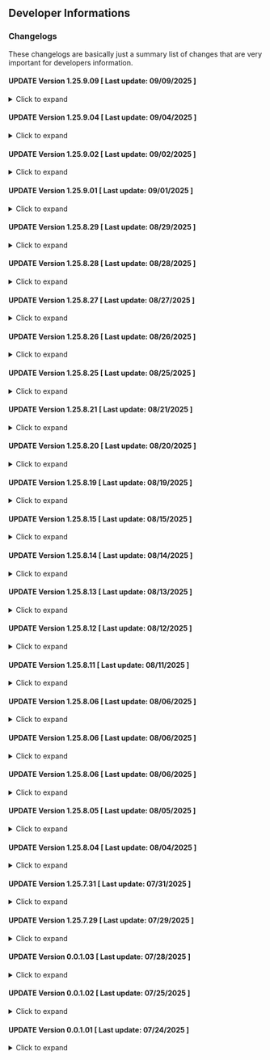 ## Developer Informations
### Changelogs
These changelogs are basically just a summary list of changes that are very important for developers information.

#### UPDATE Version 1.25.9.09 [ Last update: 09/09/2025 ]
<details>
<summary>Click to expand</summary>

**[ COMMONS ]**
- Added separated javascripts element by imported via .blade instead .js to make consistency and stable ones
- Fixed some form-validation's codes logic
- Fixed some codes form input-data not displayed properly
- Fixed some bugs
- Removed unused files

**[ DATABASE ]**
- Added `is_active` database-field on users' database

**[ UI/UX ]**
- Added failed login if user is not activated
- Fixed `useridnumber` is not in uppercase if failed to login
- Fixed input-wrapper element by adding checked attribute for checkbox input-type
- Fixed checkbox style

**[ LARAVEL ]**
- Fixed some codes
- Removed unused codes

</details>

#### UPDATE Version 1.25.9.04 [ Last update: 09/04/2025 ]
<details>
<summary>Click to expand</summary>

**[ COMMONS ]**
- Added form confirmation before delete academics data

**[ UI/UX ]**
- Fixed some table columns' width
- Fixed navigator-buttons not display correctly if the data is empty
- Fixed overflow-x on main-content if the side navigation-bar is active

**[ LARAVEL ]**
- Added function `GetById` on AcademicController controller
- Added function `GetById` on LetterController controller
- Added route to delete academic's data
- Fixed academics are no longer removable if already accepted
- Fixed schedule page now is using latest controllers, databases, and codes logic
- Fixed search by academic type on schedule page now is using by existed data
- Fixed delete academic now is enabled
- Fixed roomname not sorted alphabetically
- Fixed codes logic on navigator-buttons to prevent overflow button page
- Fixed some codes
- Removed unused codes

</details>

#### UPDATE Version 1.25.9.02 [ Last update: 09/02/2025 ]
<details>
<summary>Click to expand</summary>

`This update has so many changes. The fact about removing existed seminar and thesis defense (codes and files), is about codes and logics efficiency. Also to avoid duplicated data, system crash, bugs, and more in some cases.`

**[ COMMONS ]**
- Fixed some bugs

**[ DATABASE ]**
- Added Academic database<br>
`To replace existed separated seminar and thesis defense database`

**[ UI/UX ]**
- Added academics page
- Fixed side-navigationbar

**[ LARAVEL ]**
- Added AcademicContoller controller
- Added Academic model
- Added dynamic-language texts for some codes
- Fixed some codes on LetterContoller controller
- Fixed some codes on PageContoller controller
- Fixed some codes on RoomContoller controller
- Fixed `Message` function on HelperController controller to make dynamic route instead of only for redirect back
- Fixed default `fallback_locale` into Indonesia
- Fixed some routes
- Fixed typo
- Removed unused codes
- Removed unused files

</details>

#### UPDATE Version 1.25.9.01 [ Last update: 09/01/2025 ]
<details>
<summary>Click to expand</summary>

**[ COMMONS ]**
- Fixed some inputs logic

**[ DATABASE ]**
- Fixed now `moderator` database-field is nullable
- Fixed typo
- Removed `supervisory_committee` that no longer needed

**[ UI/UX ]**
- Fixed dialog input-data top-banner is no longer scrolled
- Fixed dialog maximum height by reduced into 90%

**[ LARAVEL ]**
- Fixed request-query in better way for consistency
- Fixed `moderator` input-field is no longer available for Thesis Defense
- Fixed `moderator` field is not required anymore for Thesis Defense in LetterController controller
- Fixed typo
- Removed `supervisory_committee` that no longer needed
- Removed unused codes

</details>

#### UPDATE Version 1.25.8.29 [ Last update: 08/29/2025 ]
<details>
<summary>Click to expand</summary>

**[ COMMONS ]**
- Added form-confirmation before deleting user(s)
- Fixed some bugs when validating form(s)
- Fixed form-validation that button save or submit is no longer enabled if content(s) is/are not changed
- Fixed typo

**[ DATABASE ]**
- Fixed typo

**[ UI/UX ]**
- Fixed useridnumber-field now is readonly
- Fixed dialog-message width-size
- Fixed misplaced animations for dialog-message
- Fixed dialog letter-viewer max-width when on full-screen
- Renamed some images
- Removed unused codes

**[ LARAVEL ]**
- Added `Asset` function in HelperController controller
- Fixed DeterministicEncryption traits function by added inside the traits rather than included in every Model classes
- Fixed useridnumber now is no longer editable
- Fixed assets cache by added each assets dynamically
- Fixed some routes

</details>

#### UPDATE Version 1.25.8.28 [ Last update: 08/28/2025 ]
<details>
<summary>Click to expand</summary>

**[ COMMONS ]**
- Fixed when adding user(s) and the password added automatically now is using uppercase (again)

**[ UI/UX ]**
- Fixed button(s) when focused
- Fixed visibility side-navigationbar to prevent clickable when not visible

**[ LARAVEL ]**
- Added Message function in HelperController controller
- Fixed some codes on LetterContoller controller
- Fixed some codes on RoomContoller controller
- Fixed some codes on UserContoller controller
- Fixed some routes

</details>

#### UPDATE Version 1.25.8.27 [ Last update: 08/27/2025 ]
<details>
<summary>Click to expand</summary>

**[ COMMONS ]**
- Fixed when adding user(s) and the password added automatically now is no longer in uppercase by default instead using lowercase to prevent user-error when login

**[ UI/UX ]**
- Fixed typo

**[ LARAVEL ]**
- Fixed RoomContoller controller
- Fixed failed to update letter(s)
- Fixed some routes
- Fixed typo
- Removed unused files

</details>

#### UPDATE Version 1.25.8.26 [ Last update: 08/26/2025 ]
<details>
<summary>Click to expand</summary>

**[ DATABASE ]**
- Added Letter database

**[ UI/UX ]**
- Fixed loading-animations
- Fixed padding on side-navigationbar

**[ LARAVEL ]**
- Added LetterController controller
- Added Letter model
- Added some routes
- Fixed some codes announcements page
- Fixed some codes

</details>

#### UPDATE Version 1.25.8.25 [ Last update: 08/25/2025 ]
<details>
<summary>Click to expand</summary>

**[ COMMONS ]**
- Fixed when adding user(s) the password not added automatically when input the useridnumber

**[ UI/UX ]**
- Fixed pop-up after created seminar or thesis defense by replaced into dialog pop-up instead of toast pop-up
- Fixed display re-preview letters by not using the same display when letters created in the first place
- Fixed schedule page on admin by added status/filter in the first column
- Fixed some codes
- Fixed typo

**[ LARAVEL ]**
- Added HelperController controller

</details>

#### UPDATE Version 1.25.8.21 [ Last update: 08/21/2025 ]
<details>
<summary>Click to expand</summary>

**[ COMMONS ]**
- Added tag link into seminar and thesis defense page in dialog message

**[ UI/UX ]**
- Added animations for some elements
- Added star character (*) after label for each required-input elements
- Added dialog message called via server-side
- Fixed tag `<a>` not displayed properly in dialog pop-up
- Fixed some tables not displayed properly
- Fixed some bugs on side-navigationbar
- Removed unused codes

**[ LARAVEL ]**
- Added server-side validation for some actions

</details>

#### UPDATE Version 1.25.8.20 [ Last update: 08/20/2025 ]
<details>
<summary>Click to expand</summary>

**[ UI/UX ]**
- Fixed visibility side-navigationbar by added box-shadow
- Fixed adjustments some tables
- Fixed some codes

</details>

#### UPDATE Version 1.25.8.19 [ Last update: 08/19/2025 ]
<details>
<summary>Click to expand</summary>

**[ COMMONS ]**
- Added validation-forms to validate required input(s) before submit

**[ UI/UX ]**
- Added dialog pop-up animation
- Fixed background for button when disabled
- Fixed textarea element now is able to resize vertically
- Fixed some bugs when dialog message not close or display correctly
- Fixed some bugs
- Fixed typo

**[ LARAVEL ]**
- Fixed seminar and thesis defense are no longer removable if status is accepted
- Fixed some data is no longer stored dynamically to prevent inconsistency data<br>
`The example for this update is like when store the letter, in the supervisor column, the stored data is just plain text instead of id for the supervisor then get the rest of supervisor's data from database. This can make data more consistent if we want to look at in future time.`

</details>

#### UPDATE Version 1.25.8.15 [ Last update: 08/15/2025 ]
<details>
<summary>Click to expand</summary>

**[ COMMONS ]**
- Fixed dialog input-data by reducing function's parameters
- Fixed typo

**[ UI/UX ]**
- Added select2 element
- Added admin-admins page
- Fixed when try to login but failed useridnumber will not be reset anymore
- Fixed overflowed sub-buttons on side-navigationbar
- Fixed side-navigationbar to reduce motion sickness by enabling overlap when hovered
- Fixed loading-animations to reduce motion sickness by changing the opacity instead of display-type
- Fixed some codes by removing unused codes and moved into global CSS class
- Fixed typo
- Fixed some codes

**[ LARAVEL ]**
- Added some functions in PageController controller
- Added some functions in UserController controller
- Added some routes
- Fixed overflowed to display and sent to the server on student dashboard page
- Fixed some codes logic on registrationform page
- Fixed codes logic on SeminarController controller
- Fixed codes logic on ThesisdefenseController controller
- Fixed typo

</details>

#### UPDATE Version 1.25.8.14 [ Last update: 08/14/2025 ]
<details>
<summary>Click to expand</summary>

**[ UI/UX ]**
- Fixed visibility on scrollbar element
- Fixed letter-viewer element's height not based on maximum content-height
- Fixed letter's content not centered in the letter-viewer element

**[ LARAVEL ]**
- Fixed when refresh the registrationletter page it gives error but now will redirected into dashboard instead
- Removed unused codes

</details>

#### UPDATE Version 1.25.8.13 [ Last update: 08/13/2025 ]
<details>
<summary>Click to expand</summary>

**[ COMMONS ]**
- Added side-navigationbar latest state using jQuery code instead manually server-side

**[ DATABASE ]**
- Added Room database
- Fixed some codes

**[ UI/UX ]**
- Added side-navigationbar room menu
- Fixed some codes
- Fixed some layouts and elements
- Fixed letter element for dynamic get room's name
- Updated CSS elements
- Updated button element as needed
- Updated nav-link element as needed

**[ LARAVEL ]**
- Added RoomController controller
- Added Room model
- Added some functions in PageController controller
- Added rooms' routes
- Fixed typo
- Fixed rooms are now get the data from database instead predefined text
- Fixed page queries in PageController controller by validated first
- Fixed queries logic in RoomController controller
- Fixed queries logic in SeminarController controller
- Fixed queries logic in ThesisdefenseController controller
- Fixed queries logic in UserController controller
- Removed unused codes
- Removed unused files

</details>

#### UPDATE Version 1.25.8.12 [ Last update: 08/12/2025 ]
<details>
<summary>Click to expand</summary>

**[ COMMONS ]**
- Fixed when selected type not reset the page query
- Fixed dialog closed when hit "Enter" key
- Fixed dialog must close when clicked the outside of the dialog
- Removed unused codes

**[ UI/UX ]**
- Added animation for the input element when loading
- Fixed input-wrapper element

**[ LARAVEL ]**
- Fixed request query "type" logic
- Fixed when open the dialog comment got a bit of delay
- Fixed page-pagination by adding separated function in PageController controller
- Removed unused files
- Removed unused codes

</details>

#### UPDATE Version 1.25.8.11 [ Last update: 08/11/2025 ]
<details>
<summary>Click to expand</summary>

**[ COMMONS ]**
- Added function DialogInputData on blade file instead saparated JavaScript file
- Removed unused codes

**[ DATABASE ]**
- Fixed unnecessary columns to be encrypted both on seminar and thesis defense table

**[ UI/UX ]**
- Fixed lecturers table

**[ LARAVEL ]**
- Added DeterministicEncryption traits for better performance-encryption rather than default built-in encryption
`This allows to make data being stored in database encrypted but still easy to use again and make performance better`
- Added new routes to get comments on specific id
- Added Deterministic encryption in UserContoller controller for some data
- Fixed authentication warning status on login page
- Fixed data sent into announcements page
- Fixed data username not sent into schedule page
- Fixed some codes in SeminarController controller
- Fixed some codes in ThesisdefenseController controller
- Fixed data-input is called via client-side (again) instead of server-side to improve experience
- Removed unused codes

</details>

#### UPDATE Version 1.25.8.06 [ Last update: 08/06/2025 ]
<details>
<summary>Click to expand</summary>

**[ COMMONS ]**
- Fixed when closing dialog-input not to resetting query type

**[ UI/UX ]**
- Added announcements page
- Added menu for announcements
- Fixed padding-top on side-navigationbar
- Fixed arrow button-list on side-navigationbar not on the right of the parent button
- Fixed text alignment on the tables
- Fixed dialog announcements form
- Fixed students table

**[ LARAVEL ]**
- Added some functions in PageController controller
- Added some routes
- Fixed error when trying to search in schedule page because of get usernames of null

</details>

#### UPDATE Version 1.25.8.06 [ Last update: 08/06/2025 ]
<details>
<summary>Click to expand</summary>

**[ LARAVEL ]**
- Fixed data parsed on classes rather than on each pages
- Fixed when thesis defense updated admin not redirected into thesis defense's page but seminar's page instead
- Fixed some bugs
- Remove unused codes

</details>

#### UPDATE Version 1.25.8.06 [ Last update: 08/06/2025 ]
<details>
<summary>Click to expand</summary>

**[ COMMONS ]**
- Fixed dialog input-data now is called via server instead plain-text using jQuery
- Fixed some bugs
- Removed unused codes

**[ UI/UX ]**
- Fixed GoogleDrive folder not opened in a new tab
- Fixed useridnumber not displayed uppercase via server-side
- Fixed some bugs

**[ LARAVEL ]**
- Added some functions in SeminarController controller
- Added some functions in ThesisdefenseController controller
- Added some functions in UserController controller
- Added some routes
- Fixed memory overflow on some functions in UserController controller
- Fixed seminar's comment not deleted if status is accepted
- Fixed thesis defense's comment not deleted if status is accepted
- Fixed lecturers are now get the data from database instead predefined text
- Fixed some bugs

</details>

#### UPDATE Version 1.25.8.05 [ Last update: 08/05/2025 ]
<details>
<summary>Click to expand</summary>

**[ UI/UX ]**
- Added admin dashboard page

**[ LARAVEL ]**
- Updated PageController controller for admin dashboard page

</details>

#### UPDATE Version 1.25.8.04 [ Last update: 08/04/2025 ]
<details>
<summary>Click to expand</summary>

**[ COMMONS ]**
- Fixed typo
- Moved inline jQuery script(s) into separated function(s)

**[ DATABASE ]**
- Fixed some type of column in User database

**[ UI/UX ]**
- Added CSS elements
- Added navigation-buttons element
- Added admin-students page
- Added admin-lecturers page
- Added admin-seminars page
- Added admin-thesisdefenses page
- Added some functions in PageController controller
- Added some functions in SeminarController controller
- Added some functions in ThesisdefenseController controller
- Added some functions in UserController controller
- Fixed inconsistency margin-top in login-page
- Fixed tag `<a>` not shown properly
- Fixed admin navigation-sidebar
- Fixed some bugs
- Removed unused codes
- Moved schedule page into commons folder

**[ LARAVEL ]**
- Added encrypted data in User model
- Added user-role middleware
- Added middleware class for each user-role
- Added some routes
- Fixed codes logic
- Fixed code indentation and standardization
- Fixed redirected page into desired dashboard instead of default laravel after logged-in
- Removed unused files
- Removed unused codes

</details>

#### UPDATE Version 1.25.7.31 [ Last update: 07/31/2025 ]
<details>
<summary>Click to expand</summary>

**[ COMMONS ]**
- Updated UpdateQueryParam by added ResetParams to reset unnecessary parameter(s)

**[ DATABASE ]**
- Added Thesis Defense database

**[ UI/UX ]**
- Added CSS elements
- Added toast pop-up
- Added "oninput", "onchange", and "autofocus" attribute on input element and fixed some bugs when element added a new slot inside it
- Updated Seminar and Thesis Defense Flow image
- Updated login page
- Updated schedule page
- Fixed some bugs
- Fixed animations' path

**[ LARAVEL ]**
- Added PageController controller
- Added Thesisdefense model
- Added ThesisdefenseController controller
- Added UserController controller
- Updated routes by added classes and queries
- Fixed users are not redirected to the desired dashboard
- Fixed type page not as expected
- Fixed schedule page gives infinite loop if the semester is not available on the database
- Fixed letter element dynamically get username from database instead of just get current user session
- Fixed some bugs
- Renamed DateIndoFormatter into DateIndoFormatterController
- Removed unused codes

</details>

#### UPDATE Version 1.25.7.29 [ Last update: 07/29/2025 ]
<details>
<summary>Click to expand</summary>

**[ DATABASE ]**
- Fixed Seminar database for encrypted data

**[ UI/UX ]**
- Added CSS elements
- Added letter element
- Added "href" and "target" attribute on button element that acts like from tag `<a>`
- Fixed some bugs
- Updated requirements page

**[ LARAVEL ]**
- Added routes for registrationform and requirements
- Updated routes for dashboard with the needed method
- Updated Seminar model by enabling encrypted data
- Updated Seminar controller into usable function for showing page, creating, updating, deleting database, and so on
- Fixed dashboard page into active page (not a static page anymore)
- Removed unused codes

</details>

#### UPDATE Version 0.0.1.03 [ Last update: 07/28/2025 ]
<details>
<summary>Click to expand</summary>

**[ COMMONS ]**
- Updated PDF-viewer must be reset to default zoom before download it

**[ DATABASE ]**
- Added Seminar database

**[ UI/UX ]**
- Added registrationletter page
- Added activated navbar-button on registrationletter page
- Added letter-viewer element
- Fixed loading-text name based on app name
- Fixed default background button to none instead of white
- Fixed pages' padding when auto scroll engaged
- Fixed navigation button not activated on some pages

**[ LARAVEL ]**
- Added DateIndoFormatter controller
- Added registrationletter route
- Added Seminar model
- Added Seminar controller
- Fixed registration-form routes as what they should be
- Fixed typo
- Removed unused codes

</details>

#### UPDATE Version 0.0.1.02 [ Last update: 07/25/2025 ]
<details>
<summary>Click to expand</summary>

**[ DATABASE ]**
- Updated database migrations as needed

**[ UI/UX ]**
- Added CSS elements
- Added ipb-logo element
- Added input-wrapper element
- Added nav-link-dropdown element
- Added some colors
- Added dashboard page
- Added registration-form page
- Added flow page
- Added requirements page
- Added schedule page
- Updated app-layout as needed
- Updated login page as needed
- Updated register page as needed
- Updated button element as needed
- Updated nav-link element as needed
- Fixed some bugs
- Remove unused codes

**[ LARAVEL ]**
- Added routes
- Updated User model as needed
- Updated CreateNewUser as needed
- Updated AppLayout as needed
- Updated GuestLayout as needed
- Updated UserFactory as needed

</details>

#### UPDATE Version 0.0.1.01 [ Last update: 07/24/2025 ]
<details>
<summary>Click to expand</summary>

**[ COMMONS ]**
- Added README.md

**[ UI/UX ]**
- Added animation elements
- Added CSS elements
- Added images
- Added JavsScript elements

**[ LARAVEL ]**
- Added Laravel Framework
- Fixed code indentation and standardization
- Removed unused files

</details>